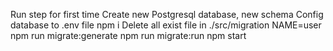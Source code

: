Run step for first time
    Create new Postgresql database, new schema
    Config database to .env file
    npm i
    Delete all exist file in ./src/migration
    NAME=user npm run migrate:generate
    npm run migrate:run
    npm start